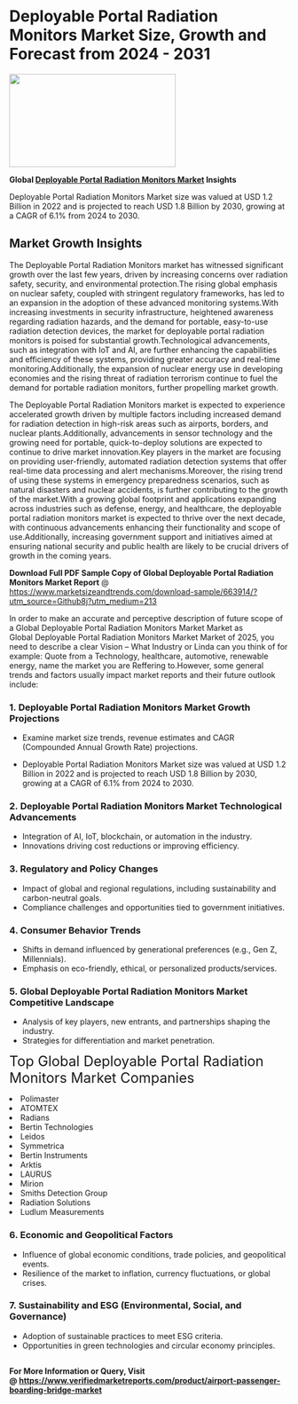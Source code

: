<H1>Deployable Portal Radiation Monitors Market Size, Growth and Forecast from 2024 - 2031</H1><img class="aligncenter size-medium wp-image-584254" src="https://thirdeyenews.in/wp-content/uploads/2024/09/Global-Market-Research-300x168.jpeg" alt="" width="300" height="168" /><p><strong>Global&nbsp;<a href="https://www.marketsizeandtrends.com/download-sample/663914/?utm_source=Github8j?utm_medium=213">Deployable Portal Radiation Monitors Market</a> Insights</strong></p><p>Deployable Portal Radiation Monitors Market size was valued at USD 1.2 Billion in 2022 and is projected to reach USD 1.8 Billion by 2030, growing at a CAGR of 6.1% from 2024 to 2030.</p><p><h2>Market Growth Insights</h2> <p>The Deployable Portal Radiation Monitors market has witnessed significant growth over the last few years, driven by increasing concerns over radiation safety, security, and environmental protection.The rising global emphasis on nuclear safety, coupled with stringent regulatory frameworks, has led to an expansion in the adoption of these advanced monitoring systems.With increasing investments in security infrastructure, heightened awareness regarding radiation hazards, and the demand for portable, easy-to-use radiation detection devices, the market for deployable portal radiation monitors is poised for substantial growth.Technological advancements, such as integration with IoT and AI, are further enhancing the capabilities and efficiency of these systems, providing greater accuracy and real-time monitoring.Additionally, the expansion of nuclear energy use in developing economies and the rising threat of radiation terrorism continue to fuel the demand for portable radiation monitors, further propelling market growth.</p> <p>The Deployable Portal Radiation Monitors market is expected to experience accelerated growth driven by multiple factors including increased demand for radiation detection in high-risk areas such as airports, borders, and nuclear plants.Additionally, advancements in sensor technology and the growing need for portable, quick-to-deploy solutions are expected to continue to drive market innovation.Key players in the market are focusing on providing user-friendly, automated radiation detection systems that offer real-time data processing and alert mechanisms.Moreover, the rising trend of using these systems in emergency preparedness scenarios, such as natural disasters and nuclear accidents, is further contributing to the growth of the market.With a growing global footprint and applications expanding across industries such as defense, energy, and healthcare, the deployable portal radiation monitors market is expected to thrive over the next decade, with continuous advancements enhancing their functionality and scope of use.Additionally, increasing government support and initiatives aimed at ensuring national security and public health are likely to be crucial drivers of growth in the coming years.</p> <p><span class=""><strong>Download Full PDF Sample Copy of Global Deployable Portal Radiation Monitors Market Report</strong> @ <a href="https://www.marketsizeandtrends.com/download-sample/663914/?utm_source=Github8j?utm_medium=213" target="_blank">https://www.marketsizeandtrends.com/download-sample/663914/?utm_source=Github8j?utm_medium=213</a></span></p><p>In order to make an accurate and perceptive description of future scope of a Global&nbsp;Deployable Portal Radiation Monitors Market Market as Global&nbsp;Deployable Portal Radiation Monitors Market Market of 2025, you need to describe a clear Vision &ndash; What Industry or Linda can you think of for example: Quote from a Technology, healthcare, automotive, renewable energy, name the market you are Reffering to.However, some general trends and factors usually impact market reports and their future outlook include:</p><h3>1.&nbsp;<strong>Deployable Portal Radiation Monitors Market Growth Projections</strong></h3><ul><li>Examine market size trends, revenue estimates and CAGR (Compounded Annual Growth Rate) projections.</li><li><p>Deployable Portal Radiation Monitors Market size was valued at USD 1.2 Billion in 2022 and is projected to reach USD 1.8 Billion by 2030, growing at a CAGR of 6.1% from 2024 to 2030.</p></li></ul><h3>2.&nbsp;<strong>Deployable Portal Radiation Monitors Market Technological Advancements</strong></h3><ul><li>Integration of AI, IoT, blockchain, or automation in the industry.</li><li>Innovations driving cost reductions or improving efficiency.</li></ul><h3>3.&nbsp;<strong>Regulatory and Policy Changes</strong></h3><ul><li>Impact of global and regional regulations, including sustainability and carbon-neutral goals.</li><li>Compliance challenges and opportunities tied to government initiatives.</li></ul><h3>4.&nbsp;<strong>Consumer Behavior Trends</strong></h3><ul><li>Shifts in demand influenced by generational preferences (e.g., Gen Z, Millennials).</li><li>Emphasis on eco-friendly, ethical, or personalized products/services.</li></ul><h3>5.&nbsp;<strong>Global Deployable Portal Radiation Monitors Market Competitive Landscape</strong></h3><ul><li>Analysis of key players, new entrants, and partnerships shaping the industry.</li><li>Strategies for differentiation and market penetration.</li></ul><p data-pm-slice="1 1 []"><span style="color: inherit; font-family: inherit; font-size: 25px;">Top Global Deployable Portal Radiation Monitors Market Companies</span></p><div class="" data-test-id=""><p><li>Polimaster</li><li> ATOMTEX</li><li> Radians</li><li> Bertin Technologies</li><li> Leidos</li><li> Symmetrica</li><li> Bertin Instruments</li><li> Arktis</li><li> LAURUS</li><li> Mirion</li><li> Smiths Detection Group</li><li> Radiation Solutions</li><li> Ludlum Measurements</li></p></div><h3>6.&nbsp;<strong>Economic and Geopolitical Factors</strong></h3><ul><li>Influence of global economic conditions, trade policies, and geopolitical events.</li><li>Resilience of the market to inflation, currency fluctuations, or global crises.</li></ul><h3>7.&nbsp;<strong>Sustainability and ESG (Environmental, Social, and Governance)</strong></h3><ul><li>Adoption of sustainable practices to meet ESG criteria.</li><li>Opportunities in green technologies and circular economy principles.</li></ul><h2><strong style="font-size: 14px;">For More Information or Query, Visit @&nbsp;</strong><a style="background-color: #ffffff; font-size: 14px;" href="https://www.marketsizeandtrends.com/report/deployable-portal-radiation-monitors-market/" target="_blank">https://www.verifiedmarketreports.com/product/airport-passenger-boarding-bridge-market</a></h2>